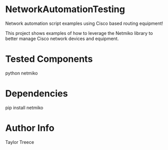 # NetworkAutomationTesting
Network automation script examples using Cisco based routing equipment!


This project shows examples of how to leverage the Netmiko library to better manage Cisco network devices and equipment.

# Tested Components
python
netmiko

# Dependencies
pip install netmiko

# Author Info
Taylor Treece
